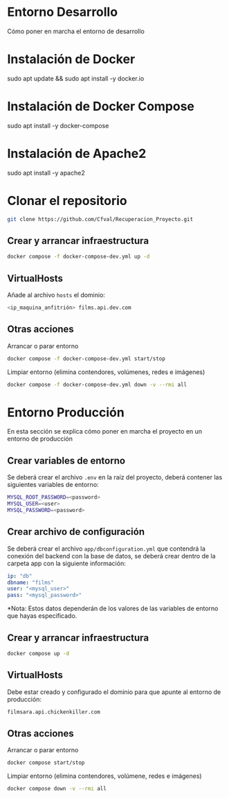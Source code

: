 # Entorno Desarrollo
Cómo poner en marcha el entorno de desarrollo

# Instalación de Docker
sudo apt update && sudo apt install -y docker.io

# Instalación de Docker Compose
sudo apt install -y docker-compose

# Instalación de Apache2
sudo apt install -y apache2 

# Clonar el repositorio 
```bash
git clone https://github.com/Cfval/Recuperacion_Proyecto.git
```
## Crear y arrancar infraestructura

```bash
docker compose -f docker-compose-dev.yml up -d
```
## VirtualHosts
Añade al archivo `hosts` el dominio:
```bash
<ip_maquina_anfitrión> films.api.dev.com
```

## Otras acciones
Arrancar o parar entorno
```bash
docker compose -f docker-compose-dev.yml start/stop
```

Limpiar entorno (elimina contendores, volúmenes, redes e imágenes)
```bash
docker compose -f docker-compose-dev.yml down -v --rmi all
```

# Entorno Producción
En esta sección se explica cómo poner en marcha el proyecto en un entorno de producción

## Crear variables de entorno
Se deberá crear el archivo `.env` en la raíz del proyecto, deberá contener las siguientes variables de entorno:
```bash
MYSQL_ROOT_PASSWORD=<password>
MYSQL_USER=<user>
MYSQL_PASSWORD=<password>
```

## Crear archivo de configuración
Se deberá crear el archivo `app/dbconfiguration.yml` que contendrá la conexión del backend con la base de datos, se deberá crear dentro de la carpeta app con la siguiente información:

```yml
ip: "db"
dbname: "films"
user: "<mysql_user>"
pass: "<mysql_password>"
```
*Nota: Estos datos dependerán de los valores de las variables de entorno que hayas especificado.

## Crear y arrancar infraestructura

```bash
docker compose up -d
```

## VirtualHosts
Debe estar creado y configurado el dominio para que apunte al entorno de producción:
```bash
filmsara.api.chickenkiller.com
```

## Otras acciones
Arrancar o parar entorno
```bash
docker compose start/stop
```

Limpiar entorno (elimina contendores, volúmene, redes e imágenes)
```bash
docker compose down -v --rmi all
```